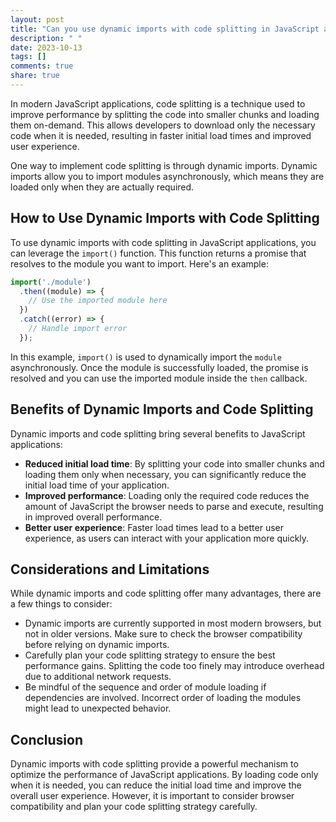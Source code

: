 ```yaml
---
layout: post
title: "Can you use dynamic imports with code splitting in JavaScript applications?"
description: " "
date: 2023-10-13
tags: []
comments: true
share: true
---
```


In modern JavaScript applications, code splitting is a technique used to improve performance by splitting the code into smaller chunks and loading them on-demand. This allows developers to download only the necessary code when it is needed, resulting in faster initial load times and improved user experience.

One way to implement code splitting is through dynamic imports. Dynamic imports allow you to import modules asynchronously, which means they are loaded only when they are actually required.

## How to Use Dynamic Imports with Code Splitting

To use dynamic imports with code splitting in JavaScript applications, you can leverage the `import()` function. This function returns a promise that resolves to the module you want to import. Here's an example:

```javascript
import('./module')
  .then((module) => {
    // Use the imported module here
  })
  .catch((error) => {
    // Handle import error
  });
```

In this example, `import()` is used to dynamically import the `module` asynchronously. Once the module is successfully loaded, the promise is resolved and you can use the imported module inside the `then` callback.

## Benefits of Dynamic Imports and Code Splitting

Dynamic imports and code splitting bring several benefits to JavaScript applications:

- **Reduced initial load time**: By splitting your code into smaller chunks and loading them only when necessary, you can significantly reduce the initial load time of your application.
- **Improved performance**: Loading only the required code reduces the amount of JavaScript the browser needs to parse and execute, resulting in improved overall performance.
- **Better user experience**: Faster load times lead to a better user experience, as users can interact with your application more quickly.

## Considerations and Limitations

While dynamic imports and code splitting offer many advantages, there are a few things to consider:

- Dynamic imports are currently supported in most modern browsers, but not in older versions. Make sure to check the browser compatibility before relying on dynamic imports.
- Carefully plan your code splitting strategy to ensure the best performance gains. Splitting the code too finely may introduce overhead due to additional network requests.
- Be mindful of the sequence and order of module loading if dependencies are involved. Incorrect order of loading the modules might lead to unexpected behavior.

## Conclusion

Dynamic imports with code splitting provide a powerful mechanism to optimize the performance of JavaScript applications. By loading code only when it is needed, you can reduce the initial load time and improve the overall user experience. However, it is important to consider browser compatibility and plan your code splitting strategy carefully.